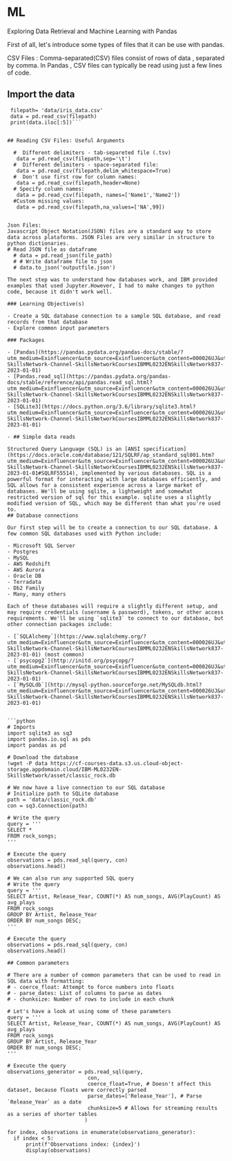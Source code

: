 # ML
Exploring Data Retrieval and Machine Learning with Pandas

First of all, let's introduce some types of files that it can be use with pandas.

CSV Files :
  Comma-separated(CSV) files consist of rows of data , separated by comma. In Pandas , CSV files can typically be read using just a few lines of code.

## Import the data

  ```import pandas as pd
   filepath= 'data/iris_data.csv'
   data = pd.read_csv(filepath)
   print(data.iloc[:5])```


## Reading CSV Files: Useful Arguments

    #  Different delimiters - tab-separeted file (.tsv)
     data = pd.read_csv(filepath,sep='\t')
    #  Different delimiters - space-separated file:
     data = pd.read_csv(filepath,delim_whitespace=True)
    #  Don't use first row for column names:
     data = pd.read_csv(filepath,header=None)
    # Specify column names:
     data = pd.read_csv(filepath, names=['Name1','Name2'])
    #Custom missing values:
     data = pd.read_csv(filepath,na_values=['NA',99])


Json Files:
  Javascript Object Notation(JSON) files are a standard way to store data across plataforms. JSON Files are very similar in structure to python dictionaries.
  # Read JSON file as dataframe
    # data = pd.read_json(file_path)
    # # Write dataframe file to json
    # data.to_json('outputfile.json')

The next step was to understand how databases work, and IBM provided examples that used Jupyter.However, I had to make changes to python code, because it didn't work well.

### Learning Objective(s)

 - Create a SQL database connection to a sample SQL database, and read records from that database
 - Explore common input parameters

### Packages

 - [Pandas](https://pandas.pydata.org/pandas-docs/stable/?utm_medium=Exinfluencer&utm_source=Exinfluencer&utm_content=000026UJ&utm_term=10006555&utm_id=NA-SkillsNetwork-Channel-SkillsNetworkCoursesIBMML0232ENSkillsNetwork837-2023-01-01)
 - [Pandas.read_sql](https://pandas.pydata.org/pandas-docs/stable/reference/api/pandas.read_sql.html?utm_medium=Exinfluencer&utm_source=Exinfluencer&utm_content=000026UJ&utm_term=10006555&utm_id=NA-SkillsNetwork-Channel-SkillsNetworkCoursesIBMML0232ENSkillsNetwork837-2023-01-01)
 - [SQLite3](https://docs.python.org/3.6/library/sqlite3.html?utm_medium=Exinfluencer&utm_source=Exinfluencer&utm_content=000026UJ&utm_term=10006555&utm_id=NA-SkillsNetwork-Channel-SkillsNetworkCoursesIBMML0232ENSkillsNetwork837-2023-01-01)

 - ## Simple data reads

Structured Query Language (SQL) is an [ANSI specification](https://docs.oracle.com/database/121/SQLRF/ap_standard_sql001.htm?utm_medium=Exinfluencer&utm_source=Exinfluencer&utm_content=000026UJ&utm_term=10006555&utm_id=NA-SkillsNetwork-Channel-SkillsNetworkCoursesIBMML0232ENSkillsNetwork837-2023-01-01#SQLRF55514), implemented by various databases. SQL is a powerful format for interacting with large databases efficiently, and SQL allows for a consistent experience across a large market of databases. We'll be using sqlite, a lightweight and somewhat restricted version of sql for this example. sqlite uses a slightly modified version of SQL, which may be different than what you're used to. 
## Database connections

Our first step will be to create a connection to our SQL database. A few common SQL databases used with Python include:

 - Microsoft SQL Server
 - Postgres
 - MySQL
 - AWS Redshift
 - AWS Aurora
 - Oracle DB
 - Terradata
 - Db2 Family
 - Many, many others
 
Each of these databases will require a slightly different setup, and may require credentials (username & password), tokens, or other access requirements. We'll be using `sqlite3` to connect to our database, but other connection packages include:

 - [`SQLAlchemy`](https://www.sqlalchemy.org/?utm_medium=Exinfluencer&utm_source=Exinfluencer&utm_content=000026UJ&utm_term=10006555&utm_id=NA-SkillsNetwork-Channel-SkillsNetworkCoursesIBMML0232ENSkillsNetwork837-2023-01-01) (most common)
 - [`psycopg2`](http://initd.org/psycopg/?utm_medium=Exinfluencer&utm_source=Exinfluencer&utm_content=000026UJ&utm_term=10006555&utm_id=NA-SkillsNetwork-Channel-SkillsNetworkCoursesIBMML0232ENSkillsNetwork837-2023-01-01)
 - [`MySQLdb`](http://mysql-python.sourceforge.net/MySQLdb.html?utm_medium=Exinfluencer&utm_source=Exinfluencer&utm_content=000026UJ&utm_term=10006555&utm_id=NA-SkillsNetwork-Channel-SkillsNetworkCoursesIBMML0232ENSkillsNetwork837-2023-01-01)


```python
# Imports
import sqlite3 as sq3
import pandas.io.sql as pds
import pandas as pd

# Download the database
!wget -P data https://cf-courses-data.s3.us.cloud-object-storage.appdomain.cloud/IBM-ML0232EN-SkillsNetwork/asset/classic_rock.db

# We now have a live connection to our SQL database
# Initialize path to SQLite database
path = 'data/classic_rock.db'
con = sq3.Connection(path)

# Write the query
query = '''
SELECT * 
FROM rock_songs;
'''

# Execute the query
observations = pds.read_sql(query, con)
observations.head()

# We can also run any supported SQL query
# Write the query
query = '''
SELECT Artist, Release_Year, COUNT(*) AS num_songs, AVG(PlayCount) AS avg_plays  
FROM rock_songs
GROUP BY Artist, Release_Year
ORDER BY num_songs DESC;
'''

# Execute the query
observations = pds.read_sql(query, con)
observations.head()

## Common parameters

# There are a number of common parameters that can be used to read in SQL data with formatting:
# - coerce_float: Attempt to force numbers into floats
# - parse_dates: List of columns to parse as dates
# - chunksize: Number of rows to include in each chunk
 
# Let's have a look at using some of these parameters
query = '''
SELECT Artist, Release_Year, COUNT(*) AS num_songs, AVG(PlayCount) AS avg_plays  
FROM rock_songs
GROUP BY Artist, Release_Year
ORDER BY num_songs DESC;
'''

# Execute the query
observations_generator = pds.read_sql(query,
                            con,
                            coerce_float=True, # Doesn't affect this dataset, because floats were correctly parsed
                            parse_dates=['Release_Year'], # Parse `Release_Year` as a date
                            chunksize=5 # Allows for streaming results as a series of shorter tables
                           )

for index, observations in enumerate(observations_generator):
    if index < 5:
        print(f'Observations index: {index}')
        display(observations)
